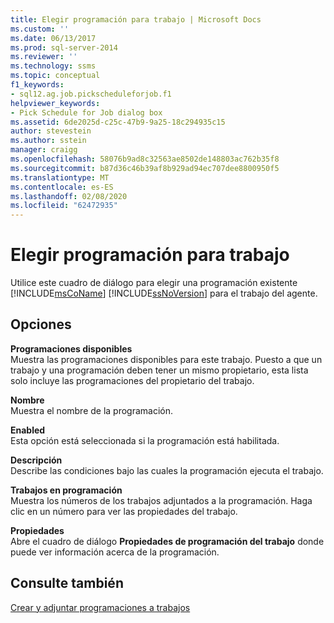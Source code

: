 ```yaml
---
title: Elegir programación para trabajo | Microsoft Docs
ms.custom: ''
ms.date: 06/13/2017
ms.prod: sql-server-2014
ms.reviewer: ''
ms.technology: ssms
ms.topic: conceptual
f1_keywords:
- sql12.ag.job.pickscheduleforjob.f1
helpviewer_keywords:
- Pick Schedule for Job dialog box
ms.assetid: 6de2025d-c25c-47b9-9a25-18c294935c15
author: stevestein
ms.author: sstein
manager: craigg
ms.openlocfilehash: 58076b9ad8c32563ae8502de148803ac762b35f8
ms.sourcegitcommit: b87d36c46b39af8b929ad94ec707dee8800950f5
ms.translationtype: MT
ms.contentlocale: es-ES
ms.lasthandoff: 02/08/2020
ms.locfileid: "62472935"
---
```

# <a name="pick-schedule-for-job"></a>Elegir programación para trabajo
  Utilice este cuadro de diálogo para elegir una programación existente [!INCLUDE[msCoName](../../includes/msconame-md.md)] [!INCLUDE[ssNoVersion](../../includes/ssnoversion-md.md)] para el trabajo del agente.  
  
## <a name="options"></a>Opciones  
 **Programaciones disponibles**  
 Muestra las programaciones disponibles para este trabajo. Puesto a que un trabajo y una programación deben tener un mismo propietario, esta lista solo incluye las programaciones del propietario del trabajo.  
  
 **Nombre**  
 Muestra el nombre de la programación.  
  
 **Enabled**  
 Esta opción está seleccionada si la programación está habilitada.  
  
 **Descripción**  
 Describe las condiciones bajo las cuales la programación ejecuta el trabajo.  
  
 **Trabajos en programación**  
 Muestra los números de los trabajos adjuntados a la programación. Haga clic en un número para ver las propiedades del trabajo.  
  
 **Propiedades**  
 Abre el cuadro de diálogo **Propiedades de programación del trabajo** donde puede ver información acerca de la programación.  
  
## <a name="see-also"></a>Consulte también  
 [Crear y adjuntar programaciones a trabajos](create-and-attach-schedules-to-jobs.md)  
  
  
